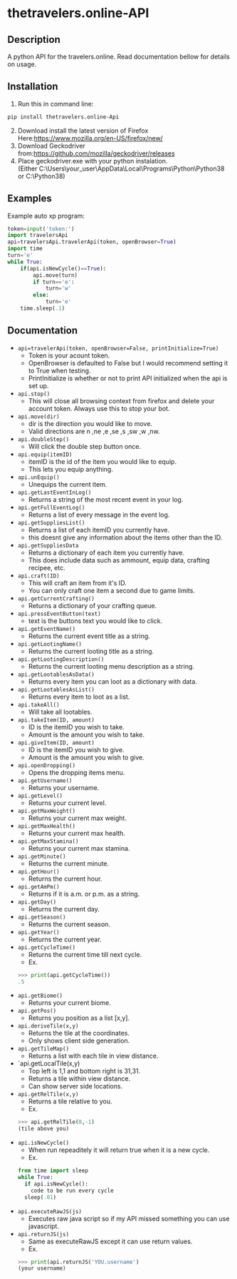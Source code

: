 # thetravelers.online-API
## Description
A python API for the travelers.online.
Read documentation bellow for details on usage.
## Installation
1. Run this in command line:
```bash 
pip install thetravelers.online-Api
```
2. Download install the latest version of Firefox Here:https://www.mozilla.org/en-US/firefox/new/
3. Download Geckodriver from:https://github.com/mozilla/geckodriver/releases
4. Place geckodriver.exe with your python instalation. <br> (Either C:\Users\your_user\AppData\Local\Programs\Python\Python38 or C:\Python38)
## Examples
Example auto xp program:
```python
token=input('token:')
import travelersApi
api=travelersApi.travelerApi(token, openBrowser=True)
import time
turn='e'
while True:
    if(api.isNewCycle()==True):
        api.move(turn)
        if turn=='e':
            turn='w'
        else:
            turn='e'
    time.sleep(.1)
```
## Documentation
- `api=travelerApi(token, openBrowser=False, printInitialize=True)`
  - Token is your acount token.
  - OpenBrowser is defaulted to False but I would recommend setting it to True when testing.
  - PrintInitialize is whether or not to print API initialized when the api is set up.
- `api.stop()`
  - This will close all browsing context from firefox and delete your account token. Always use this to stop your bot.
- `api.move(dir)`
  - dir is the direction you would like to move.
  - Valid directions are n ,ne ,e ,se ,s ,sw ,w ,nw.
- `api.doubleStep()`
  - Will click the double step button once.
- `api.equip(itemID)`
  - itemID is the id of the item you would like to equip.
  - This lets you equip anything.
- `api.unEquip()`
  - Unequips the current item.
- `api.getLastEventInLog()`
  - Returns a string of the most recent event in your log.
- `api.getFullEventLog()`
  - Returns a list of every message in the event log.
- `api.getSuppliesList()`
  - Returns a list of each itemID you currently have.
  - this doesnt give any information about the items other than the ID.
- `api.getSuppliesData`
  - Returns a dictionary of each item you currently have.
  - This does include data such as ammount, equip data, crafting recipee, etc.
-  `api.craft(ID)`
   - This will craft an item from it's ID.
   - You can only craft one item a second due to game limits.
- `api.getCurrentCrafting()`
  - Returns a dictionary of your crafting queue.
- `api.pressEventButton(text)`
  - text is the buttons text you would like to click.
- `api.getEventName()`
  - Returns the current event title as a string.
- `api.getLootingName()`
  - Returns the current looting title as a string.
- `api.getLootingDescription()`
  - Returns the current looting menu description as a string.
- `api.getLootablesAsData()`
  - Returns every item you can loot as a dictionary with data.
- `api.getLootablesAsList()`
  - Returns every item to loot as a list.
- `api.takeAll()`
  - Will take all lootables.
- `api.takeItem(ID, amount)`
  - ID is the itemID you wish to take.
  - Amount is the amount you wish to take.
- `api.giveItem(ID, amount)`
  - ID is the itemID you wish to give.
  - Amount is the amount you wish to give.
- `api.openDropping()`
  - Opens the dropping items menu.
- `api.getUsername()`
  - Returns your username.
- `api.getLevel()`
  - Returns your current level.
- `api.getMaxWeight()`
  - Returns your current max weight.
- `api.getMaxHealth()`
  - Returns your current max health.
- `api.getMaxStamina()`
  - Returns your current max stamina.
- `api.getMinute()`
  - Returns the current minute.
- `api.getHour()`
  - Returns the current hour.
- `api.getAmPm()`
  - Returns if it is a.m. or p.m. as a string.
- `api.getDay()`
  - Returns the current day.
- `api.getSeason()`
  - Returns the current season.
- `api.getYear()`
  - Returns the current year.
- `api.getCycleTime()`
  - Returns the current time till next cycle.
  - Ex. 
  ```python
  >>> print(api.getCycleTime())
  .5
  ```
- `api.getBiome()`
  - Returns your current biome.
- `api.getPos()`
  - Returns you position as a list [x,y].
- `api.deriveTile(x,y)`
  - Returns the tile at the coordinates.
  - Only shows client side generation.
- `api.getTileMap()`
  - Returns a list with each tile in view distance.
- `api.getLocalTile(x,y)
  - Top left is 1,1 and bottom right is 31,31.
  - Returns a tile within view distance.
  - Can show server side locations.
- `api.getRelTile(x,y)`
  - Returns a tile relative to you.
  - Ex.
  ```python
  >>> api.getRelTile(0,-1)
  (tile above you)
  ```
- `api.isNewCycle()`
  - When run repeaditely it will return true when it is a new cycle.
  - Ex.
  ```python
  from time import sleep
  while True:
    if api.isNewCycle():
      code to be run every cycle
    sleep(.01)
  ```
- `api.executeRawJS(js)`
  - Executes raw java script so if my API missed something you can use javascript.
- `api.returnJS(js)`
  - Same as executeRawJS except it can use return values.
  - Ex. 
  ```python
  >>> print(api.returnJS('YOU.username')
  (your username)
  ```
